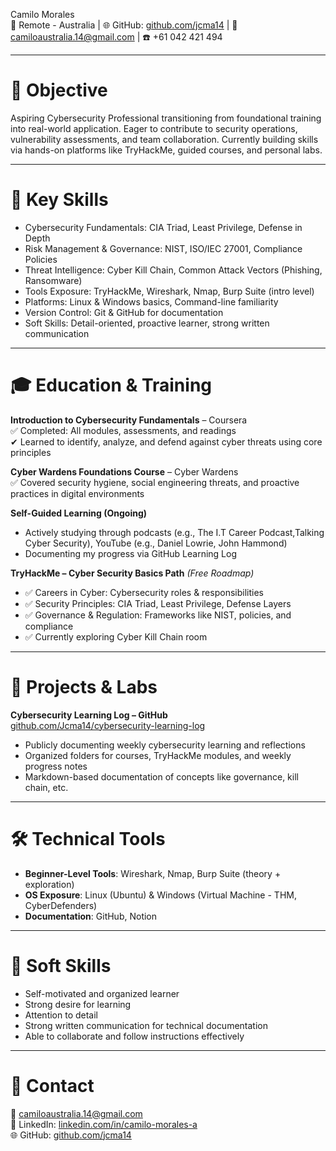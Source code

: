 Camilo Morales  
📍 Remote - Australia | 🌐 GitHub: [github.com/jcma14](https://github.com/Jcma14) | 📧 camiloaustralia.14@gmail.com | ☎️ +61 042 421 494  

---

# 🎯 Objective
Aspiring Cybersecurity Professional transitioning from foundational training into real-world application. Eager to contribute to security operations, vulnerability assessments, and team collaboration. Currently building skills via hands-on platforms like TryHackMe, guided courses, and personal labs.

---

# 🧠 Key Skills
- Cybersecurity Fundamentals: CIA Triad, Least Privilege, Defense in Depth  
- Risk Management & Governance: NIST, ISO/IEC 27001, Compliance Policies  
- Threat Intelligence: Cyber Kill Chain, Common Attack Vectors (Phishing, Ransomware)  
- Tools Exposure: TryHackMe, Wireshark, Nmap, Burp Suite (intro level)  
- Platforms: Linux & Windows basics, Command-line familiarity  
- Version Control: Git & GitHub for documentation  
- Soft Skills: Detail-oriented, proactive learner, strong written communication

---

# 🎓 Education & Training
**Introduction to Cybersecurity Fundamentals** – Coursera  
✅ Completed: All modules, assessments, and readings  
✔ Learned to identify, analyze, and defend against cyber threats using core principles

**Cyber Wardens Foundations Course** – Cyber Wardens  
✅ Covered security hygiene, social engineering threats, and proactive practices in digital environments

**Self-Guided Learning (Ongoing)**  
- Actively studying through podcasts (e.g., The I.T Career Podcast,Talking Cyber Security), YouTube (e.g., Daniel Lowrie, John Hammond)  
- Documenting my progress via GitHub Learning Log

**TryHackMe – Cyber Security Basics Path** *(Free Roadmap)*  
- ✅ Careers in Cyber: Cybersecurity roles & responsibilities  
- ✅ Security Principles: CIA Triad, Least Privilege, Defense Layers  
- ✅ Governance & Regulation: Frameworks like NIST, policies, and compliance
- ✅ Currently exploring Cyber Kill Chain room

---

# 📁 Projects & Labs
**Cybersecurity Learning Log – GitHub**  
[github.com/Jcma14/cybersecurity-learning-log](https://github.com/Jcma14/cybersecurity-learning-log)  
- Publicly documenting weekly cybersecurity learning and reflections  
- Organized folders for courses, TryHackMe modules, and weekly progress notes  
- Markdown-based documentation of concepts like governance, kill chain, etc.

---

# 🛠 Technical Tools
- **Beginner-Level Tools**: Wireshark, Nmap, Burp Suite (theory + exploration)  
- **OS Exposure**: Linux (Ubuntu) & Windows (Virtual Machine - THM, CyberDefenders)  
- **Documentation**: GitHub, Notion 

---

# 🤝 Soft Skills
- Self-motivated and organized learner
- Strong desire for learning
- Attention to detail
- Strong written communication for technical documentation  
- Able to collaborate and follow instructions effectively 

---

# 📩 Contact
📧 camiloaustralia.14@gmail.com  
🔗 LinkedIn: [linkedin.com/in/camilo-morales-a](www.linkedin.com/in/camilo-morales-a-06ab60b8)  
🌐 GitHub: [github.com/jcma14](https://github.com/Jcma14)
